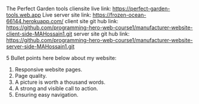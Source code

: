 The Perfect Garden tools
cliensite live link: https://perfect-garden-tools.web.app
Live server site link: https://frozen-ocean-66144.herokuapp.com/
client site git hub link: https://github.com/programming-hero-web-course1/manufacturer-website-client-side-MAHossain1.git
server site git hub link: https://github.com/programming-hero-web-course1/manufacturer-website-server-side-MAHossain1.git

5 Bullet points here below about my website:

1. Responsive website pages.
2. Page quality.
3. A picture is worth a thousand words.
4. A strong and visible call to action.
5. Ensuring easy navigation.
